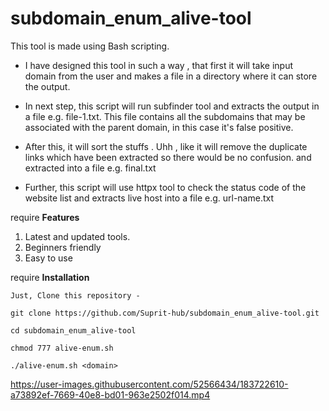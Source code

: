 # subdomain_enum_alive-tool

This tool is made using Bash scripting.

- I have designed this tool in such a way , that first it will take input domain from the user and makes a file in a directory where it can store the output.

- In next step, this script will run subfinder tool and extracts the output in a file e.g. file-1.txt. This file contains all the subdomains that may be associated with the parent domain, in this case it's false positive.

- After this, it will sort the stuffs . Uhh , like it will remove the duplicate links which have been extracted so there would be no confusion. and extracted into a file e.g. final.txt

- Further, this script will use httpx tool to check the status code of the website list and extracts live host into a file e.g. url-name.txt 

require **Features**

1) Latest and updated tools.
2) Beginners friendly
3) Easy to use

require **Installation**

```
Just, Clone this repository -

git clone https://github.com/Suprit-hub/subdomain_enum_alive-tool.git

cd subdomain_enum_alive-tool

chmod 777 alive-enum.sh

./alive-enum.sh <domain>

```


https://user-images.githubusercontent.com/52566434/183722610-a73892ef-7669-40e8-bd01-963e2502f014.mp4

